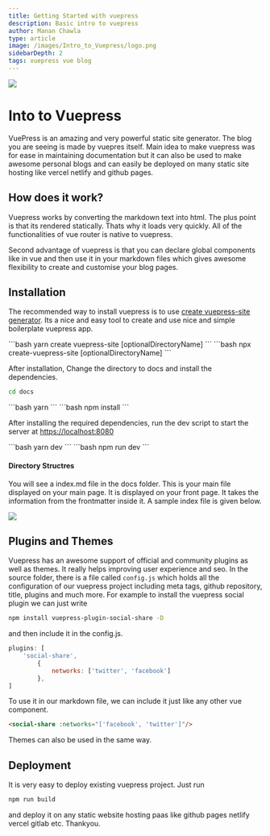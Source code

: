 ```yaml
---
title: Getting Started with vuepress
description: Basic intro to vuepress
author: Manan Chawla
type: article
image: /images/Intro_to_Vuepress/logo.png
sidebarDepth: 2
tags: vuepress vue blog
---
```

![](/images/Intro_to_Vuepress/logo.png)
# Into to Vuepress

VuePress is an amazing and very powerful static site generator. The blog you are seeing is made by vuepres itself.
Main idea to make vuepress was for ease in maintaining documentation but it can also be used to make awesome personal
blogs and can easily be deployed on many static site hosting like vercel netlify and github pages.

## How does it work?

Vuepress works by converting the markdown text into html. The plus point is that its rendered statically. Thats why it loads very quickly. All of the functionalities of vue router is native to vuepress.

Second advantage of vuepress is that you can declare global components like in vue and then use it in your markdown files which gives awesome flexibility to create and customise your blog pages. 

## Installation

The recommended way to install vuepress is to use [create vuepress-site generator](https://github.com/vuepressjs/create-vuepress-site/). Its a nice and easy tool to create and use nice and simple boilerplate vuepress app.


<code-group style="margin-top:10px;">
<code-block title="YARN">
```bash
yarn create vuepress-site [optionalDirectoryName]
```
</code-block>

<code-block title="NPM">
```bash
npx create-vuepress-site [optionalDirectoryName]
```
</code-block>
</code-group>


After installation, Change the directory to docs and install the dependencies.

```bash
cd docs
```
<code-group style="margin-top:10px;">
<code-block title="YARN">
```bash
yarn
```
</code-block>

<code-block title="NPM">
```bash
npm install
```
</code-block>
</code-group>


After installing the required dependencies, run the dev script to start the server at [https://localhost:8080](localhost:8080)

<code-group style="margin-top:10px;">
<code-block title="YARN">
```bash
yarn dev
```
</code-block>

<code-block title="NPM">
```bash
npm run dev
```
</code-block>
</code-group>

#### Directory Structres

You will see a index.md file in the docs folder. This is your main file displayed on your main page. It is displayed on your front page. It takes the information from the frontmatter inside it. A sample index file is given below.

![](/images/Intro_to_Vuepress/sample_index.png)

## Plugins and Themes

Vuepress has an awesome support of official and community plugins as well as themes. It really helps improving user experience and seo. In the source folder, there is a file called `config.js` which holds all the configuration of our vuepress project including meta tags, github repository, title, plugins and much more. For example to install the vuepress social plugin we can just write

```bash
npm install vuepress-plugin-social-share -D
```
and then include it in the config.js.
```js
plugins: [
    'social-share',
        {
            networks: ['twitter', 'facebook']
        },
]
```

To use it in our markdown file, we can include it just like any other vue component.
```md
<social-share :networks="['facebook', 'twitter']"/>
```

Themes can also be used in the same way.

## Deployment

It is very easy to deploy existing vuepress project. Just run 
```js 
npm run build 
``` 
and deploy it on any static website hosting paas like github pages netlify vercel gitlab etc. Thankyou.

<social-share :networks="['facebook', 'twitter']"/>